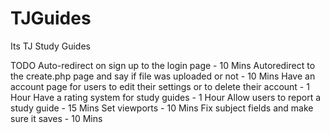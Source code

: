 # TJGuides
Its TJ Study Guides

TODO
Auto-redirect on sign up to the login page - 10 Mins
Autoredirect to the create.php page and say if file was uploaded or not - 10 Mins
Have an account page for users to edit their settings or to delete their account - 1 Hour
Have a rating system for study guides - 1 Hour
Allow users to report a study guide - 15 Mins
Set viewports -  10 Mins
Fix subject fields and make sure it saves - 10 Mins
